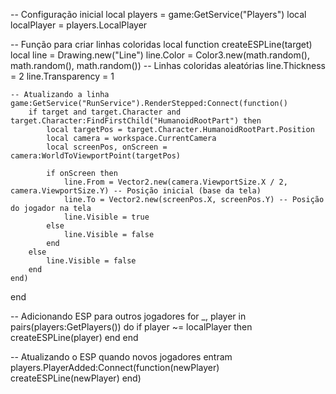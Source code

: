 -- Configuração inicial
local players = game:GetService("Players")
local localPlayer = players.LocalPlayer

-- Função para criar linhas coloridas
local function createESPLine(target)
    local line = Drawing.new("Line")
    line.Color = Color3.new(math.random(), math.random(), math.random()) -- Linhas coloridas aleatórias
    line.Thickness = 2
    line.Transparency = 1

    -- Atualizando a linha
    game:GetService("RunService").RenderStepped:Connect(function()
        if target and target.Character and target.Character:FindFirstChild("HumanoidRootPart") then
            local targetPos = target.Character.HumanoidRootPart.Position
            local camera = workspace.CurrentCamera
            local screenPos, onScreen = camera:WorldToViewportPoint(targetPos)

            if onScreen then
                line.From = Vector2.new(camera.ViewportSize.X / 2, camera.ViewportSize.Y) -- Posição inicial (base da tela)
                line.To = Vector2.new(screenPos.X, screenPos.Y) -- Posição do jogador na tela
                line.Visible = true
            else
                line.Visible = false
            end
        else
            line.Visible = false
        end
    end)
end

-- Adicionando ESP para outros jogadores
for _, player in pairs(players:GetPlayers()) do
    if player ~= localPlayer then
        createESPLine(player)
    end
end

-- Atualizando o ESP quando novos jogadores entram
players.PlayerAdded:Connect(function(newPlayer)
    createESPLine(newPlayer)
end)
